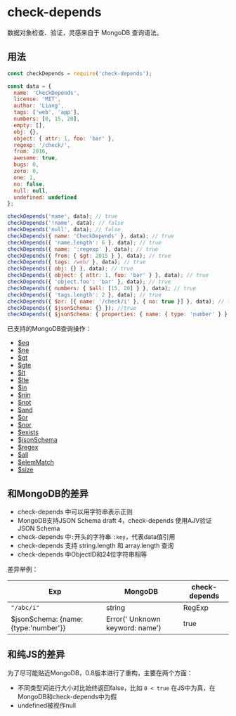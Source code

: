 # check-depends


数据对象检查、验证，灵感来自于 MongoDB 查询语法。


## 用法

```js
const checkDepends = require('check-depends');

const data = {
  name: 'CheckDepends',
  license: 'MIT',
  author: 'Liang',
  tags: ['web', 'app'],
  numbers: [0, 15, 20],
  empty: [],
  obj: {},
  object: { attr: 1, foo: 'bar' },
  regexp: '/check/',
  from: 2016,
  awesome: true,
  bugs: 0,
  zero: 0,
  one: 1,
  no: false,
  null: null,
  undefined: undefined
};

checkDepends('name', data); // true
checkDepends('!name', data); // false
checkDepends('null', data); // false
checkDepends({ name: 'CheckDepends' }, data); // true
checkDepends({ 'name.length': 6 }, data); // true
checkDepends({ name: ':regexp' }, data); // true
checkDepends({ from: { $gt: 2015 } }, data); // true
checkDepends({ tags: /web/ }, data); // true
checkDepends({ obj: {} }, data); // true
checkDepends({ object: { attr: 1, foo: 'bar' } }, data); // true
checkDepends({ 'object.foo': 'bar' }, data); // true
checkDepends({ numbers: { $all: [15, 20] } }, data); // true
checkDepends({ 'tags.length': 2 }, data); // true
checkDepends({ $or: [{ name: '/check/i' }, { no: true }] }, data); // true
checkDepends({ $jsonSchema: {} }); //true
checkDepends({ $jsonSchema: { properties: { name: { type: 'number' } } } }); //false
```



已支持的MongoDB查询操作：

- [$eq](https://docs.mongodb.com/manual/reference/operator/query/eq/)
- [$ne](https://docs.mongodb.com/manual/reference/operator/query/ne/)
- [$gt](https://docs.mongodb.com/manual/reference/operator/query/gt/)
- [$gte](https://docs.mongodb.com/manual/reference/operator/query/gte/)
- [$lt](https://docs.mongodb.com/manual/reference/operator/query/lt/)
- [$lte](https://docs.mongodb.com/manual/reference/operator/query/lte/)
- [$in](https://docs.mongodb.com/manual/reference/operator/query/in/)
- [$nin](https://docs.mongodb.com/manual/reference/operator/query/nin/)
- [$not](https://docs.mongodb.com/manual/reference/operator/query/not/)
- [$and](https://docs.mongodb.com/manual/reference/operator/query/and/)
- [$or](https://docs.mongodb.com/manual/reference/operator/query/or/)
- [$nor](https://docs.mongodb.com/manual/reference/operator/query/nor/)
- [$exists](https://docs.mongodb.com/manual/reference/operator/query/exists/)
- [$jsonSchema](https://docs.mongodb.com/manual/reference/operator/query/jsonSchema/)
- [$regex](https://docs.mongodb.com/manual/reference/operator/query/regex/)
- [$all](https://docs.mongodb.com/manual/reference/operator/query/all/)
- [$elemMatch](https://docs.mongodb.com/manual/reference/operator/query/elemMatch/)
- [$size](https://docs.mongodb.com/manual/reference/operator/query/size/)




## 和MongoDB的差异

- check-depends 中可以用字符串表示正则
- MongoDB支持JSON Schema draft 4，check-depends 使用AJV验证JSON Schema
- check-depends 中`:`开头的字符串 `:key`，代表data值引用
- check-depends 支持 string.length 和 array.length 查询
- check-depends 中ObjectID和24位字符串相等

差异举例：

| Exp                                 | MongoDB                         | check-depends      |
| ----------------------------------- | ------------------------------- | ------------------ |
| `"/abc/i"`                          | string                          | RegExp             |
| $jsonSchema: {name:{type:'number'}} | Error(' Unknown keyword: name') | true               |



## 和纯JS的差异

为了尽可能贴近MongoDB，0.8版本进行了重构，主要在两个方面：

- 不同类型间进行大小对比始终返回false，比如 `0 < true` 在JS中为真，在MongoDB和check-depends中为假
- undefined被视作null

